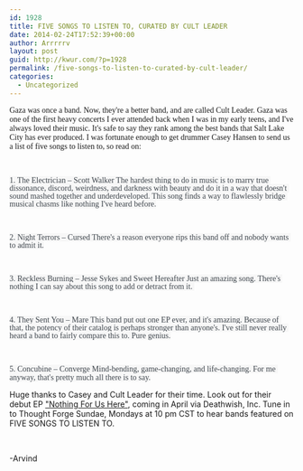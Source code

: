 ```yaml
---
id: 1928
title: FIVE SONGS TO LISTEN TO, CURATED BY CULT LEADER
date: 2014-02-24T17:52:39+00:00
author: Arrrrrv
layout: post
guid: http://kwur.com/?p=1928
permalink: /five-songs-to-listen-to-curated-by-cult-leader/
categories:
  - Uncategorized
---
```

<div class="pf-content">
  <p>
    <span style="font-size:14px;"><span style="font-family:times new roman,times,serif;">Gaza was once a band. Now, they're a better band, and are called Cult Leader. Gaza was one of the first heavy concerts I ever attended back when I was in my early teens, and I've always loved their music. It's safe to say they rank among the best bands that Salt Lake City has ever produced. I was fortunate enough to get drummer Casey Hansen to send us a list of five songs to listen to, so read on:</span></span>
  </p>
  
  <p>
     
  </p>
  
  <p>
    <span style="font-size:14px;"><span style="font-family:times new roman,times,serif;"><span style="color: rgb(62, 69, 76); line-height: 14.079999923706055px; white-space: pre-wrap; background-color: rgb(247, 247, 247);">1. The Electrician – Scott Walker The hardest thing to do in music is to marry true dissonance, discord, weirdness, and darkness with beauty and do it in a way that doesn't sound mashed together and underdeveloped. This song finds a way to flawlessly bridge musical chasms like nothing I've heard before.</span></span></span>
  </p>
  
  <p>
    <span style="font-size:14px;"></span>
  </p>
  
  <p>
     
  </p>
  
  <p>
    <span style="font-size:14px;"><span style="font-family:times new roman,times,serif;"><span style="color: rgb(62, 69, 76); line-height: 14.079999923706055px; white-space: pre-wrap; background-color: rgb(247, 247, 247);">2. Night Terrors – Cursed There's a reason everyone rips this band off and nobody wants to admit it.</span></span></span>
  </p>
  
  <p>
    <span style="font-size:14px;"></span>
  </p>
  
  <p>
     
  </p>
  
  <p>
    <span style="font-size:14px;"><span style="font-family:times new roman,times,serif;"><span style="color: rgb(62, 69, 76); line-height: 14.079999923706055px; white-space: pre-wrap; background-color: rgb(247, 247, 247);">3. Reckless Burning – Jesse Sykes and Sweet Hereafter Just an amazing song. There's nothing I can say about this song to add or detract from it. </span></span></span>
  </p>
  
  <p>
    <span style="font-size:14px;"></span>
  </p>
  
  <p>
     
  </p>
  
  <p>
    <span style="font-size:14px;"><span style="font-family:times new roman,times,serif;"><span style="color: rgb(62, 69, 76); line-height: 14.079999923706055px; white-space: pre-wrap; background-color: rgb(247, 247, 247);">4. They Sent You – Mare This band put out one EP ever, and it's amazing. Because of that, the potency of their catalog is perhaps stronger than anyone's. I've still never really heard a band to fairly compare this to. Pure genius.</span></span></span>
  </p>
  
  <p>
    <span style="font-size:14px;"></span>
  </p>
  
  <p>
     
  </p>
  
  <p>
    <span style="font-size:14px;"><span style="font-family:times new roman,times,serif;"><span style="color: rgb(62, 69, 76); line-height: 14.079999923706055px; white-space: pre-wrap; background-color: rgb(247, 247, 247);">5. Concubine – Converge Mind-bending, game-changing, and life-changing. For me anyway, that's pretty much all there is to say.</span></span></span>
  </p>
  
  <p>
    <span style="font-size:14px;"></span>
  </p>
  
  <p>
    <span style="font-size:14px;">Huge thanks to Casey and Cult Leader for their time. Look out for their debut EP <a href="http://www.deathwishinc.com/news/883/">"Nothing For Us Here"</a>, coming in April via Deathwish, Inc. Tune in to Thought Forge Sundae, Mondays at 10 pm CST to hear bands featured on FIVE SONGS TO LISTEN TO.</span>
  </p>
  
  <p>
     
  </p>
  
  <p>
    <span style="font-size:14px;">-Arvind</span>
  </p>
</div>